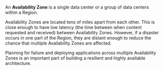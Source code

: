 An **Availability Zone** is a single data center or a group of data centers within a Region. 

Availability Zones are located tens of miles apart from each other. This is close enough to have low latency (the time between when content requested and received) between Availability Zones. However, if a disaster occurs in one part of the Region, they are distant enough to reduce the chance that multiple Availability Zones are affected.

Planning for failure and deploying applications across multiple Availability Zones is an important part of building a resilient and highly available architecture.
